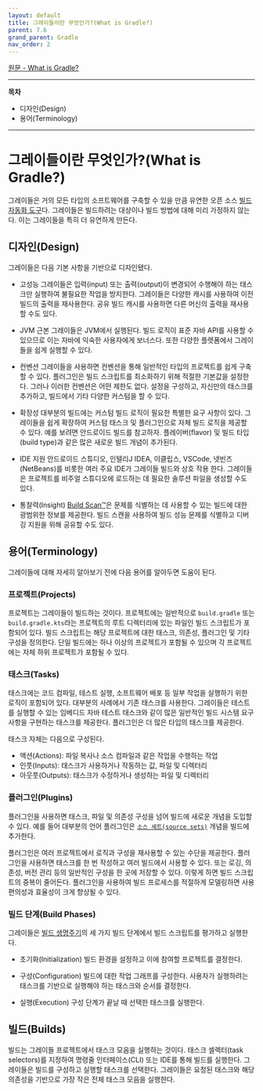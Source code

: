 ```yaml
---
layout: default
title: 그레이들이란 무엇인가?(What is Gradle?)
parent: 7.6
grand_parent: Gradle
nav_order: 2
---
```


[원문 - What is Gradle?](https://docs.gradle.org/7.6/userguide/what_is_gradle.html)

***
<B>목차</B>
- 디자인(Design)
- 용어(Terminology)

***


# 그레이들이란 무엇인가?(What is Gradle?)
그레이들은 거의 모든 타입의 소프트웨어를 구축할 수 있을 만큼 유연한 오픈 소스 [빌드 자동화 도구](https://en.wikipedia.org/wiki/Build_automation)다. 그레이들은 빌드하려는 대상이나 빌드 방법에 대해 미리 가정하지 않는다. 이는 그레이들을 특히 더 유연하게 만든다.


## 디자인(Design)
그레이들은 다음 기본 사항을 기반으로 디자인됐다.

- 고성능
그레이들은 입력(input) 또는 출력(output)이 변경되어 수행해야 하는 태스크만 실행하여 불필요한 작업을 방지한다. 그레이들은 다양한 캐시를 사용하여 이전 빌드의 출력을 재사용한다. 공유 빌드 캐시를 사용하면 다른 머신의 출력을 재사용할 수도 있다.

- JVM 근본
그레이들은 JVM에서 실행된다. 빌드 로직이 표준 자바 API를 사용할 수 있으므로 이는 자바에 익숙한 사용자에게 보너스다. 또한 다양한 플랫폼에서 그레이들을 쉽게 실행할 수 있다.

- 컨벤션
그레이들을 사용하면 컨벤션을 통해 일반적인 타입의 프로젝트를 쉽게 구축할 수 있다. 플러그인은 빌드 스크립트를 최소화하기 위해 적절한 기본값을 설정한다. 그러나 이러한 컨벤션은 어떤 제한도 없다. 설정을 구성하고, 자신만의 태스크를 추가하고, 빌드에서 기타 다양한 커스텀을 할 수 있다.

- 확장성
대부분의 빌드에는 커스텀 빌드 로직이 필요한 특별한 요구 사항이 있다. 그레이들을 쉽게 확장하여 커스텀 태스크 및 플러그인으로 자체 빌드 로직을 제공할 수 있다. 예를 보려면 안드로이드 빌드를 참고하자. 플레이버(flavor) 및 빌드 타입(build type)과 같은 많은 새로운 빌드 개념이 추가된다.

- IDE 지원
안드로이드 스튜디오, 인텔리J IDEA, 이클립스, VSCode, 넷빈즈(NetBeans)를 비롯한 여러 주요 IDE가 그레이들 빌드와 상호 작용 한다. 그레이들은 프로젝트를 비주얼 스튜디오에 로드하는 데 필요한 솔루션 파일을 생성할 수도 있다.

- 통찰력(Insight)
[Build Scan™](https://scans.gradle.com/?_gl=1*kmdahf*_ga*MTA5NjA5NTMyOC4xNjgxMjIxMTIx*_ga_7W7NC6YNPT*MTY5Njg5Mzg2Ny43MC4xLjE2OTY4OTM4OTMuMzQuMC4w&_ga=2.87860635.26069140.1696746068-1096095328.1681221121)은 문제를 식별하는 데 사용할 수 있는 빌드에 대한 광범위한 정보를 제공한다. 빌드 스캔을 사용하여 빌드 성능 문제를 식별하고 디버깅 지원을 위해 공유할 수도 있다.


## 용어(Terminology)
그레이들에 대해 자세히 알아보기 전에 다음 용어를 알아두면 도움이 된다.


### 프로젝트(Projects)
프로젝트는 그레이들이 빌드하는 것이다. 프로젝트에는 일반적으로 `build.gradle` 또는 `build.gradle.kts`라는 프로젝트의 루트 디렉터리에 있는 파일인 빌드 스크립트가 포함되어 있다. 빌드 스크립트는 해당 프로젝트에 대한 태스크, 의존성, 플러그인 및 기타 구성을 정의한다. 단일 빌드에는 하나 이상의 프로젝트가 포함될 수 있으며 각 프로젝트에는 자체 하위 프로젝트가 포함될 수 있다.


### 태스크(Tasks)
태스크에는 코드 컴파일, 테스트 실행, 소프트웨어 배포 등 일부 작업을 실행하기 위한 로직이 포함되어 있다. 대부분의 사례에서 기존 태스크를 사용한다. 그레이들은 테스트를 실행할 수 있는 임베디드 자바 테스트 태스크와 같이 많은 일반적인 빌드 시스템 요구 사항을 구현하는 태스크를 제공한다. 플러그인은 더 많은 타입의 태스크를 제공한다.

태스크 자체는 다음으로 구성된다.
- 액션(Actions): 파일 복사나 소스 컴파일과 같은 작업을 수행하는 작업
- 인풋(Inputs): 태스크가 사용하거나 작동하는 값, 파일 및 디렉터리
- 아웃풋(Outputs): 태스크가 수정하거나 생성하는 파일 및 디렉터리


### 플러그인(Plugins)
플러그인을 사용하면 태스크, 파일 및 의존성 구성을 넘어 빌드에 새로운 개념을 도입할 수 있다. 예를 들어 대부분의 언어 플러그인은 [`소스 세트(source sets)`](https://docs.gradle.org/7.6/userguide/building_java_projects.html#sec:java_source_sets) 개념을 빌드에 추가한다.

플러그인은 여러 프로젝트에서 로직과 구성을 재사용할 수 있는 수단을 제공한다. 플러그인을 사용하면 태스크를 한 번 작성하고 여러 빌드에서 사용할 수 있다. 또는 로깅, 의존성, 버전 관리 등의 일반적인 구성을 한 곳에 저장할 수 있다. 이렇게 하면 빌드 스크립트의 중복이 줄어든다. 플러그인을 사용하여 빌드 프로세스를 적절하게 모델링하면 사용 편의성과 효율성이 크게 향상될 수 있다.


### 빌드 단계(Build Phases)
그레이들은 [빌드 생명주기](/docs/gradle/7.6/7.build_lifecycle/)의 세 가지 빌드 단계에서 빌드 스크립트를 평가하고 실행한다.

- 초기화(Initialization)
빌드 환경을 설정하고 이에 참여할 프로젝트를 결정한다.

- 구성(Configuration)
빌드에 대한 작업 그래프를 구성한다. 사용자가 실행하려는 태스크를 기반으로 실행해야 하는 태스크와 순서를 결정한다.

- 실행(Execution)
구성 단계가 끝날 때 선택한 태스크를 실행한다.


## 빌드(Builds)
빌드는 그레이들 프로젝트에서 태스크 모음을 실행하는 것이다. 태스크 셀렉터(task selectors)를 지정하여 명령줄 인터페이스(CLI) 또는 IDE를 통해 빌드를 실행한다. 그레이들은 빌드를 구성하고 실행할 태스크를 선택한다. 그레이들은 요청된 태스크와 해당 의존성을 기반으로 가장 작은 전체 태스크 모음을 실행한다.
